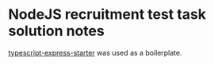 # NodeJS recruitment test task solution notes

[typescript-express-starter](https://www.npmjs.com/package/typescript-express-starter) was used as a boilerplate.
